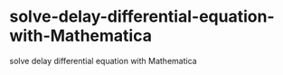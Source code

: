 # solve-delay-differential-equation-with-Mathematica
solve delay differential equation with Mathematica
